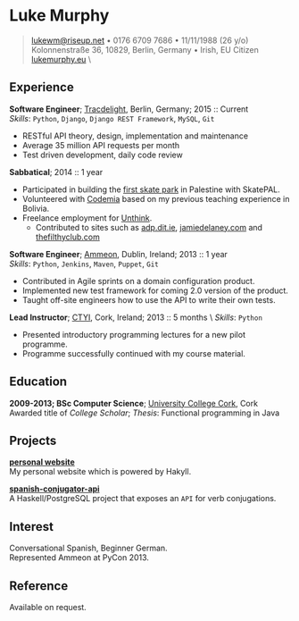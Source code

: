 Luke Murphy
===========

> <lukewm@riseup.net> • 0176 6709 7686 • 11/11/1988 (26 y/o) \
> Kolonnenstraße 36, 10829, Berlin, Germany • Irish, EU Citizen \
> [lukemurphy.eu](http://lukemurphy.eu) \

Experience
----------

**Software Engineer**; [Tracdelight](http://www.tracdelight.com/), Berlin, Germany; 2015 :: Current \
*Skills*: ``Python``, ``Django``, ``Django REST Framework``, ``MySQL``, ``Git``

  * RESTful API theory, design, implementation and maintenance
  * Average 35 million API requests per month
  * Test driven development, daily code review

**Sabbatical**; 2014 :: 1 year

  * Participated in building the [first skate park](https://www.nowness.com/series/nowness-shorts/skateboarding-in-palestine-skatepal) in Palestine with SkatePAL.
  * Volunteered with [Codemia](http://codemia.org/) based on my previous teaching experience in Bolivia.
  * Freelance employment for [Unthink](http://www.unthink.ie/).
    * Contributed to sites such as [adp.dit.ie](http://www.dit.ie/creativearts/), [jamiedelaney.com](http://jamiedelaney.com/) and [thefilthyclub.com](http://www.thefilthyclub.com/)

**Software Engineer**; [Ammeon](http://www.ammeon.com/), Dublin, Ireland; 2013 :: 1 year \
*Skills*: ``Python``, ``Jenkins``, ``Maven``, ``Puppet``, ``Git``

  * Contributed in Agile sprints on a domain configuration product.
  * Implemented new test framework for coming 2.0 version of the product.
  * Taught off-site engineers how to use the API to write their own tests.

**Lead Instructor**; [CTYI](http://www.dcu.ie/ctyi/index.shtml), Cork, Ireland; 2013 :: 5 months \ *Skills*: ``Python``

  * Presented introductory programming lectures for a new pilot programme.
  * Programme successfully continued with my course material.


Education
---------
**2009-2013; BSc Computer Science**; [University College Cork](http://www.ucc.ie/en/), Cork \
Awarded title of *College Scholar*; *Thesis*: Functional programming in Java


Projects
--------
**[personal website](http://lukemurphy.eu)**  \
My personal website which is powered by Hakyll.

**[spanish-conjugator-api](https://github.com/lwm/spanish-conjugator-api)**  \
A Haskell/PostgreSQL project that exposes an ``API`` for verb conjugations.


Interest
--------
Conversational Spanish, Beginner German.  \
Represented Ammeon at PyCon 2013.

Reference
---------
Available on request.
